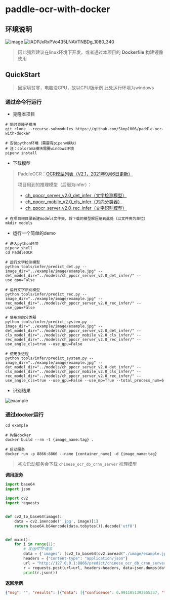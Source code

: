 # paddle-ocr-with-docker

## 环境说明

![image](https://user-images.githubusercontent.com/41496773/143843841-ea220aab-848f-48b3-bb01-69fd666fe666.png)
![lADPJxRxPVo435LNAVTNBDg_1080_340](https://user-images.githubusercontent.com/41496773/143843429-6ed55641-6c36-4334-9ccb-e975a7967a85.jpg)

> 因此强烈建议在linux环境下开发，或者通过本项目的 **Dockerfile** 构建镜像使用

## QuickStart

> 因家境贫寒，电脑没GPU，故以CPU版示例
> 此处运行环境为windows

### 通过命令行运行

- 克隆本项目

```shell
# 同时克隆子模块
git clone --recurse-submodules https://github.com/Sknp1006/paddle-ocr-with-docker

# 安装python环境（需要有pipenv模块）
# 注：colorama模块需要windows环境
pipenv install
```

- 下载模型

> PaddleOCR：[OCR模型列表（V2.1，2021年9月6日更新）](https://github.com/PaddlePaddle/PaddleOCR/blob/release/2.3/doc/doc_ch/models_list.md) 
>
> 项目用到的推理模型（后缀为infer）：
>
> - [ch_ppocr_server_v2.0_det_infer（文字检测模型）](https://paddleocr.bj.bcebos.com/dygraph_v2.0/ch/ch_ppocr_server_v2.0_det_infer.tar) 
> - [ch_ppocr_mobile_v2.0_cls_infer（方向分类器）](https://paddleocr.bj.bcebos.com/dygraph_v2.0/ch/ch_ppocr_mobile_v2.0_cls_infer.tar) 
> - [ch_ppocr_server_v2.0_rec_infer（文字识别模型）](https://paddleocr.bj.bcebos.com/dygraph_v2.0/ch/ch_ppocr_server_v2.0_rec_infer.tar) 

```shell
# 在项目根目录新建models文件夹，将下载的模型解压缩到此处（以文件夹为单位）
mkdir models
```

- 运行一个简单的demo

```shell
# 进入python环境
pipenv shell
cd PaddleOCR

# 运行文字检测模型
python tools/infer/predict_det.py --image_dir="../example/image/example.jpg" --det_model_dir="../models/ch_ppocr_server_v2.0_det_infer/" --use_gpu=False

# 运行文字识别模型
python tools/infer/predict_rec.py --image_dir="../example/image/example.jpg" --rec_model_dir="../models/ch_ppocr_server_v2.0_rec_infer/" --use_gpu=False

# 使用方向分类器
python tools/infer/predict_system.py --image_dir="../example/image/example.jpg" --det_model_dir="../models/ch_ppocr_server_v2.0_det_infer/" --cls_model_dir="../models/ch_ppocr_mobile_v2.0_cls_infer/" --rec_model_dir="../models/ch_ppocr_server_v2.0_rec_infer/" --use_angle_cls=true --use_gpu=False

# 使用多进程
python tools/infer/predict_system.py --image_dir="../example/image/example.jpg" --det_model_dir="../models/ch_ppocr_server_v2.0_det_infer/" --cls_model_dir="../models/ch_ppocr_mobile_v2.0_cls_infer/" --rec_model_dir="../models/ch_ppocr_server_v2.0_rec_infer/" --use_angle_cls=true --use_gpu=False --use_mp=True --total_process_num=6
```

- 识别结果

![example](https://user-images.githubusercontent.com/41496773/143424123-c8f70f25-73bd-49a0-a017-3e2f959c02f2.jpg)

### 通过docker运行

```shell
cd example

# 构建docker
docker build --rm -t {image_name:tag} .

# 启动服务
docker run -p 8866:8866 --name {container_name} -d {image_name:tag}
```

> 初次启动服务会下载 `chinese_ocr_db_crnn_server` 推理模型

**调用服务**

```python
import base64
import json

import cv2
import requests


def cv2_to_base64(image):
    data = cv2.imencode('.jpg', image)[1]
    return base64.b64encode(data.tobytes()).decode('utf8')


def main():
    for i in range(1):
        # 发送HTTP请求
        data = {'images': [cv2_to_base64(cv2.imread("./image/example.jpg"))]}
        headers = {"Content-type": "application/json"}
        url = "http://127.0.0.1:8866/predict/chinese_ocr_db_crnn_server"
        r = requests.post(url=url, headers=headers, data=json.dumps(data))
        print(r.json())
```

**返回示例**

```json
{"msg": "", "results": [{"data": [{"confidence": 0.9911051392555237, "text": "又不是不能用", "text_box_position": [[138, 270], [389, 270], [389, 310], [138, 310]]}], "save_path": ""}], "status": "000"}
```

